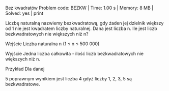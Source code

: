 Bez kwadratów
Problem code: BEZKW | Time: 1.00 s | Memory: 8 MB | Solved: yes | print

Liczbę naturalną nazwiemy bezkwadratową, gdy żaden jej dzielnik większy od 1 nie jest kwadratem liczby naturalnej. Dana jest liczba n. Ile jest liczb bezkwadratowych nie większych niż n?

Wejście
Liczba naturalna n (1 ≤ n ≤ 500 000)

Wyjście
Jedna liczba całkowita - ilość liczb bezkwadratowych nie większych niż n.

Przykład
Dla danej

5
poprawnym wynikiem jest liczba
4
gdyż liczby 1, 2, 3, 5 są bezkwadratowe.